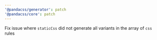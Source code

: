```yaml
---
'@pandacss/generator': patch
'@pandacss/core': patch
---
```


Fix issue where `staticCss` did not generate all variants in the array of `css` rules
